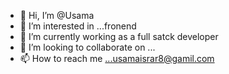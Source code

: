 - 👋 Hi, I’m @Usama
- 👀 I’m interested in ...fronend
- 🌱 I’m currently working as a full satck developer
- 💞️ I’m looking to collaborate on ...
- 📫 How to reach me ...usamaisrar8@gamil.com

<!---
Usama is a ✨ special ✨ repository because its `README.md` (this file) appears on your GitHub profile.
You can click the Preview link to take a look at your changes.
--->
